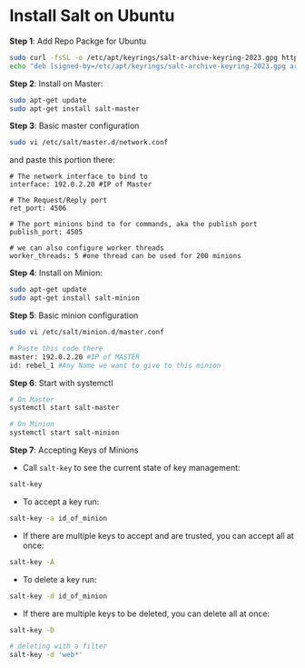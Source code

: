 # Install Salt on Ubuntu
**Step 1**: Add Repo Packge for Ubuntu
```bash
sudo curl -fsSL -o /etc/apt/keyrings/salt-archive-keyring-2023.gpg https://repo.saltproject.io/salt/py3/ubuntu/22.04/amd64/SALT-PROJECT-GPG-PUBKEY-2023.gpg
echo "deb [signed-by=/etc/apt/keyrings/salt-archive-keyring-2023.gpg arch=amd64] https://repo.saltproject.io/salt/py3/ubuntu/22.04/amd64/latest jammy main" | sudo tee /etc/apt/sources.list.d/salt.list
```
**Step 2**: Install on Master:
```bash
sudo apt-get update
sudo apt-get install salt-master
```
**Step 3**: Basic master configuration
```bash
sudo vi /etc/salt/master.d/network.conf
```
and paste this portion there:
``` code
# The network interface to bind to
interface: 192.0.2.20 #IP of Master

# The Request/Reply port
ret_port: 4506

# The port minions bind to for commands, aka the publish port
publish_port: 4505

# we can also configure worker threads
worker_threads: 5 #one thread can be used for 200 minions
```
**Step 4**: Install on Minion:
```bash
sudo apt-get update
sudo apt-get install salt-minion
```

**Step 5**: Basic minion configuration
```bash
sudo vi /etc/salt/minion.d/master.conf

# Paste this code there
master: 192.0.2.20 #IP of MASTER
id: rebel_1 #Any Name we want to give to this minion
```

**Step 6**: Start with systemctl
```bash
# On Master
systemctl start salt-master

# On Minion
systemctl start salt-minion
```
**Step 7**: Accepting Keys of Minions
- Call `salt-key` to see the current state of key management:
```bash
salt-key
```
- To accept a key run:
```bash
salt-key -a id_of_minion
```
- If there are multiple keys to accept and are trusted, you can accept all at once:
``` bash
salt-key -A
```

- To delete a key run:
```bash
salt-key -d id_of_minion
```
- If there are multiple keys to be deleted, you can delete all at once:
``` bash
salt-key -D

# deleting with a filter
salt-key -d 'web*'
```
